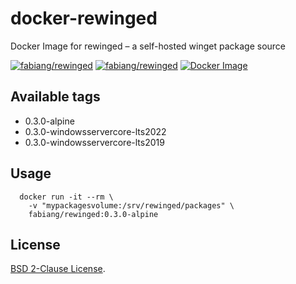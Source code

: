 # docker-rewinged

Docker Image for rewinged – a self-hosted winget package source

[![fabiang/rewinged](https://img.shields.io/docker/pulls/fabiang/rewinged.svg)](https://hub.docker.com/r/fabiang/rewinged)
[![fabiang/rewinged](https://badgen.net/github/license/fabiang/docker-rewinged)](https://github.com/fabiang/docker-rewinged)
[![Docker Image](https://github.com/fabiang/docker-rewinged/actions/workflows/docker.yml/badge.svg)](https://github.com/fabiang/docker-rewinged/actions/workflows/docker.yml)

## Available tags

* 0.3.0-alpine
* 0.3.0-windowsservercore-lts2022
* 0.3.0-windowsservercore-lts2019

## Usage

```
  docker run -it --rm \
    -v "mypackagesvolume:/srv/rewinged/packages" \
    fabiang/rewinged:0.3.0-alpine
```

## License

[BSD 2-Clause License](LICENSE).
